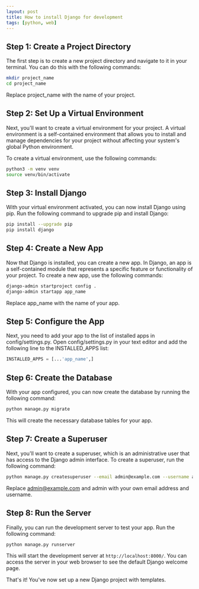 ```yaml
---
layout: post
title: How to install Django for development
tags: [python, web]
---
```

## Step 1: Create a Project Directory

The first step is to create a new project directory and navigate to it in your terminal. You can do this with the following commands:

```bash
mkdir project_name
cd project_name
```

Replace project_name with the name of your project.

## Step 2: Set Up a Virtual Environment

Next, you'll want to create a virtual environment for your project. A virtual environment is a self-contained environment that allows you to install and manage dependencies for your project without affecting your system's global Python environment.

To create a virtual environment, use the following commands:

```bash
python3 -m venv venv
source venv/bin/activate
```

## Step 3: Install Django

With your virtual environment activated, you can now install Django using pip. Run the following command to upgrade pip and install Django:

```bash
pip install --upgrade pip
pip install django
```

## Step 4: Create a New App

Now that Django is installed, you can create a new app. In Django, an app is a self-contained module that represents a specific feature or functionality of your project. To create a new app, use the following commands:

```bash
django-admin startproject config .
django-admin startapp app_name
```

Replace app_name with the name of your app.

## Step 5: Configure the App

Next, you need to add your app to the list of installed apps in config/settings.py. Open config/settings.py in your text editor and add the following line to the INSTALLED_APPS list:

```python
INSTALLED_APPS = [...'app_name',]
```

## Step 6: Create the Database

With your app configured, you can now create the database by running the following command:

```bash
python manage.py migrate
```

This will create the necessary database tables for your app.

## Step 7: Create a Superuser

Next, you'll want to create a superuser, which is an administrative user that has access to the Django admin interface. To create a superuser, run the following command:

```bash
python manage.py createsuperuser --email admin@example.com --username admin
```

Replace admin@example.com and admin with your own email address and username.

## Step 8: Run the Server

Finally, you can run the development server to test your app. Run the following command:

```bash
python manage.py runserver
```

This will start the development server at `http://localhost:8000/`. You can access the server in your web browser to see the default Django welcome page.

That's it! You've now set up a new Django project with templates.
